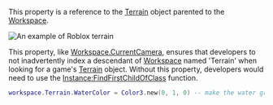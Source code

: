 This property is a reference to the [Terrain](https://developer.roblox.com/en-us/api-reference/class/Terrain) object parented to the [Workspace](https://developer.roblox.com/en-us/api-reference/class/Workspace).

![An example of Roblox terrain](https://developer.roblox.com/assets/blt53fef90aa44799da/Terrain.png)

This property, like [Workspace.CurrentCamera](https://developer.roblox.com/en-us/api-reference/property/Workspace/CurrentCamera), ensures that developers to not inadvertently index a descendant of [Workspace](https://developer.roblox.com/en-us/api-reference/class/Workspace) named 'Terrain' when looking for a game's [Terrain](https://developer.roblox.com/en-us/api-reference/class/Terrain) object. Without this property, developers would need to use the [Instance:FindFirstChildOfClass](https://developer.roblox.com/en-us/api-reference/function/Instance/FindFirstChildOfClass) function.

```lua
workspace.Terrain.WaterColor = Color3.new(0, 1, 0) -- make the water green
```